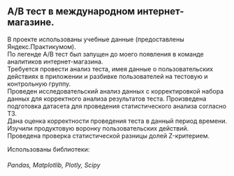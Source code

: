 ## А/В тест в международном интернет-магазине.
В проекте использованы учебные данные (предоставлены Яндекс.Практикумом).  
По легенде А/В тест был запущен до моего появления в команде аналитиков интернет-магазина.  
Требуется провести анализ теста, имея данные о пользовательских действиях в приложении и разбивке пользователей на тестовую и контрольную группу.  
Проведен исследовательский анализ данных с корректировкой набора данных для корректного анализа результатов теста.
Произведена подготовка датасета для проведения статистического анализа согласно ТЗ.  
Дана оценка корректности проведения теста в данный период времени.  
Изучили продуктовую воронку пользовательских действий.  
Проведена проверка статистической разницы долей Z-критерием.  

Использованы библиотеки:  
###### Pandas, Matplotlib, Plotly, Scipy
